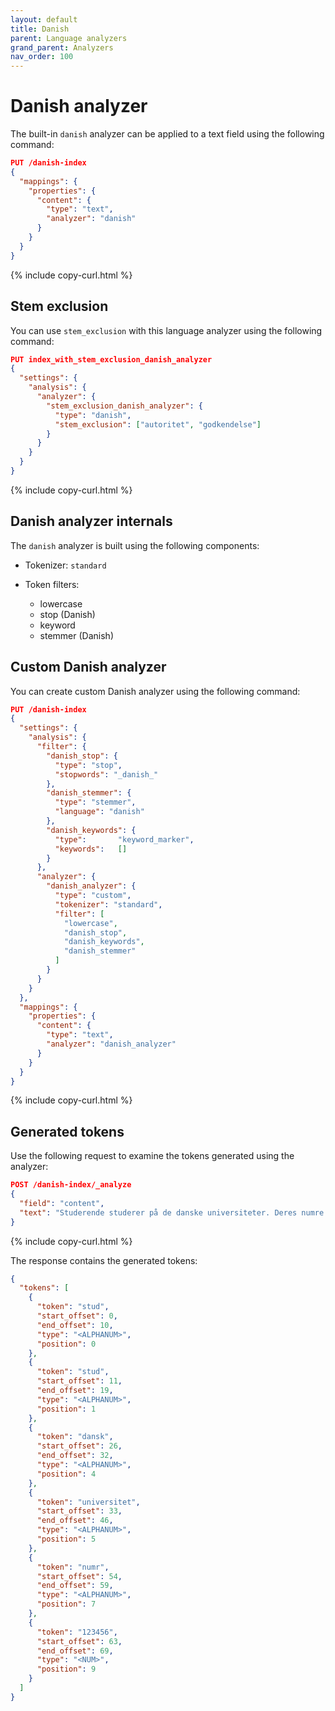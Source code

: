 ```yaml
---
layout: default
title: Danish
parent: Language analyzers
grand_parent: Analyzers
nav_order: 100
---
```


# Danish analyzer

The built-in `danish` analyzer can be applied to a text field using the following command:

```json
PUT /danish-index
{
  "mappings": {
    "properties": {
      "content": {
        "type": "text",
        "analyzer": "danish"
      }
    }
  }
}
```
{% include copy-curl.html %}

## Stem exclusion

You can use `stem_exclusion` with this language analyzer using the following command:

```json
PUT index_with_stem_exclusion_danish_analyzer
{
  "settings": {
    "analysis": {
      "analyzer": {
        "stem_exclusion_danish_analyzer": {
          "type": "danish",
          "stem_exclusion": ["autoritet", "godkendelse"]
        }
      }
    }
  }
}
```
{% include copy-curl.html %}

## Danish analyzer internals

The `danish` analyzer is built using the following components:

- Tokenizer: `standard`

- Token filters:
  - lowercase
  - stop (Danish)
  - keyword
  - stemmer (Danish)

## Custom Danish analyzer

You can create custom Danish analyzer using the following command:

```json
PUT /danish-index
{
  "settings": {
    "analysis": {
      "filter": {
        "danish_stop": {
          "type": "stop",
          "stopwords": "_danish_"
        },
        "danish_stemmer": {
          "type": "stemmer",
          "language": "danish"
        },
        "danish_keywords": {
          "type":       "keyword_marker",
          "keywords":   [] 
        }
      },
      "analyzer": {
        "danish_analyzer": {
          "type": "custom",
          "tokenizer": "standard",
          "filter": [
            "lowercase",
            "danish_stop",
            "danish_keywords",
            "danish_stemmer"
          ]
        }
      }
    }
  },
  "mappings": {
    "properties": {
      "content": {
        "type": "text",
        "analyzer": "danish_analyzer"
      }
    }
  }
}
```
{% include copy-curl.html %}

## Generated tokens

Use the following request to examine the tokens generated using the analyzer:

```json
POST /danish-index/_analyze
{
  "field": "content",
  "text": "Studerende studerer på de danske universiteter. Deres numre er 123456."
}
```
{% include copy-curl.html %}

The response contains the generated tokens:

```json
{
  "tokens": [
    {
      "token": "stud",
      "start_offset": 0,
      "end_offset": 10,
      "type": "<ALPHANUM>",
      "position": 0
    },
    {
      "token": "stud",
      "start_offset": 11,
      "end_offset": 19,
      "type": "<ALPHANUM>",
      "position": 1
    },
    {
      "token": "dansk",
      "start_offset": 26,
      "end_offset": 32,
      "type": "<ALPHANUM>",
      "position": 4
    },
    {
      "token": "universitet",
      "start_offset": 33,
      "end_offset": 46,
      "type": "<ALPHANUM>",
      "position": 5
    },
    {
      "token": "numr",
      "start_offset": 54,
      "end_offset": 59,
      "type": "<ALPHANUM>",
      "position": 7
    },
    {
      "token": "123456",
      "start_offset": 63,
      "end_offset": 69,
      "type": "<NUM>",
      "position": 9
    }
  ]
}
```